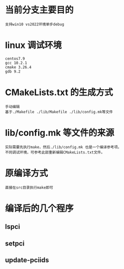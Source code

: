 
# 当前分支主要目的
	支持win10 vs2022环境单步debug

# linux 调试环境
	centos7.9
 	gcc 10.2.1
  	cmake 3.26.4
   	gdb 9.2

# CMakeLists.txt 的生成方式
	手动编辑
 	基于./Makefile ./lib/Makefile ./lib/config.mk等文件

# lib/config.mk 等文件的来源
   	实际需要先执行make，然后./lib/config.mk 也是一个编译参考项。
   	不同调试环境，可参考此部重新编辑CMakeLists.txt文件。

# 原编译方式
	直接在src目录执行make即可

# 编译后的几个程序
	
## lspci

## setpci

## update-pciids



